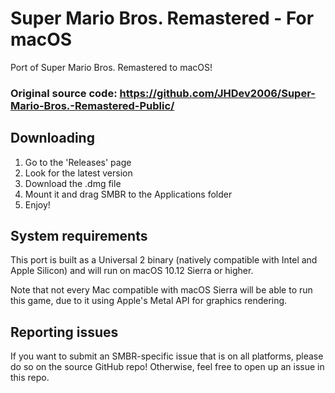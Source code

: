 # Super Mario Bros. Remastered - For macOS
Port of Super Mario Bros. Remastered to macOS!

### Original source code: https://github.com/JHDev2006/Super-Mario-Bros.-Remastered-Public/

## Downloading
1. Go to the 'Releases' page
2. Look for the latest version
3. Download the .dmg file
4. Mount it and drag SMBR to the Applications folder
5. Enjoy!

## System requirements
This port is built as a Universal 2 binary (natively compatible with Intel and Apple Silicon) and will run on macOS 10.12 Sierra or higher.

Note that not every Mac compatible with macOS Sierra will be able to run this game, due to it using Apple's Metal API for graphics rendering.

## Reporting issues
If you want to submit an SMBR-specific issue that is on all platforms, please do so on the source GitHub repo! Otherwise, feel free to open up an issue in this repo.
